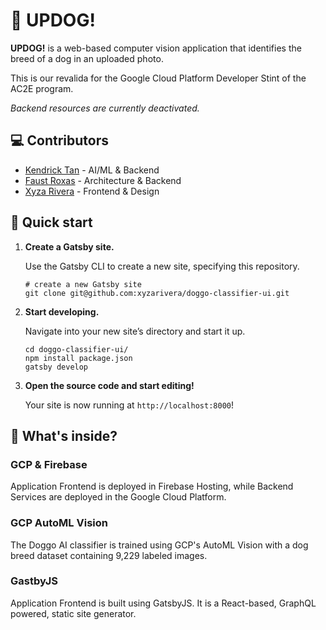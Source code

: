 # 🐶 UPDOG!

**UPDOG!** is a web-based computer vision application that identifies the breed of a dog in an uploaded photo.

This is our revalida for the Google Cloud Platform Developer Stint of the AC2E program.

*Backend resources are currently deactivated.*

## 💻 Contributors

- [Kendrick Tan](https://github.com/saibunny) - AI/ML & Backend
- [Faust Roxas](https://github.com/faustroxas) - Architecture & Backend
- [Xyza Rivera](http://xyzarivera.com) - Frontend & Design

## 🚀 Quick start

1.  **Create a Gatsby site.**

    Use the Gatsby CLI to create a new site, specifying this repository.

    ```shell
    # create a new Gatsby site
    git clone git@github.com:xyzarivera/doggo-classifier-ui.git
    ```

2.  **Start developing.**

    Navigate into your new site’s directory and start it up.

    ```shell
    cd doggo-classifier-ui/
    npm install package.json
    gatsby develop
    ```

3.  **Open the source code and start editing!**

    Your site is now running at `http://localhost:8000`!

## 🧐 What's inside?

### GCP & Firebase

Application Frontend is deployed in Firebase Hosting, while Backend Services are deployed in the Google Cloud Platform.

### GCP AutoML Vision

The Doggo AI classifier is trained using GCP's AutoML Vision with a dog breed dataset containing 9,229 labeled images.

### GastbyJS

Application Frontend is built using GatsbyJS. It is a React-based, GraphQL powered, static site generator.